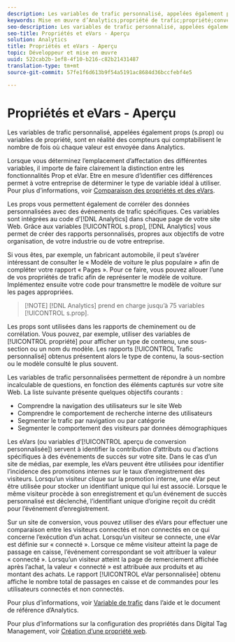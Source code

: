 ```yaml
---
description: Les variables de trafic personnalisé, appelées également props (s.prop) ou variables de propriété, sont en réalité des compteurs qui comptabilisent le nombre de fois où chaque valeur est envoyée dans Analytics.
keywords: Mise en œuvre d’Analytics;propriété de trafic;propriété;conversion;evar;s.prop;aperçu de conversion personnalisée;variable de trafic
seo-description: Les variables de trafic personnalisé, appelées également props (s.prop) ou variables de propriété, sont en réalité des compteurs qui comptabilisent le nombre de fois où chaque valeur est envoyée dans Analytics.
seo-title: Propriétés et eVars - Aperçu
solution: Analytics
title: Propriétés et eVars - Aperçu
topic: Développeur et mise en œuvre
uuid: 522cab2b-1ef8-4f10-b216-c82b21431487
translation-type: tm+mt
source-git-commit: 57fe1f6d613b9f54a5191ac8684d36bccfebf4e5

---
```



# Propriétés et eVars - Aperçu

Les variables de trafic personnalisé, appelées également props (s.prop) ou variables de propriété, sont en réalité des compteurs qui comptabilisent le nombre de fois où chaque valeur est envoyée dans Analytics.

Lorsque vous déterminez l’emplacement d’affectation des différentes variables, il importe de faire clairement la distinction entre les fonctionnalités Prop et eVar. Etre en mesure d’identifier ces différences permet à votre entreprise de déterminer le type de variable idéal à utiliser. Pour plus d’informations, voir [Comparaison des propriétés et des eVars](/help/implement/analytics-terminology-basics/c-props-evars/props-vs-evars.md).

Les props vous permettent également de corréler des données personnalisées avec des événements de trafic spécifiques. Ces variables sont intégrées au code d’[!DNL Analytics] dans chaque page de votre site Web. Grâce aux variables [!UICONTROL s.prop], [!DNL Analytics] vous permet de créer des rapports personnalisés, propres aux objectifs de votre organisation, de votre industrie ou de votre entreprise.

Si vous êtes, par exemple, un fabricant automobile, il peut s’avérer intéressant de consulter le « Modèle de voiture le plus populaire » afin de compléter votre rapport « Pages ». Pour ce faire, vous pouvez allouer l’une de vos propriétés de trafic afin de représenter le modèle de voiture. Implémentez ensuite votre code pour transmettre le modèle de voiture sur les pages appropriées.

> [!NOTE] [!DNL Analytics] prend en charge jusqu’à 75 variables [!UICONTROL s.prop].

Les props sont utilisées dans les rapports de cheminement ou de corrélation. Vous pouvez, par exemple, utiliser des variables de [!UICONTROL propriété] pour afficher un type de contenu, une sous-section ou un nom du modèle. Les rapports [!UICONTROL Trafic personnalisé] obtenus présentent alors le type de contenu, la sous-section ou le modèle consulté le plus souvent.

Les variables de trafic personnalisées permettent de répondre à un nombre incalculable de questions, en fonction des éléments capturés sur votre site Web. La liste suivante présente quelques objectifs courants :

* Comprendre la navigation des utilisateurs sur le site Web
* Comprendre le comportement de recherche interne des utilisateurs
* Segmenter le trafic par navigation ou par catégorie
* Segmenter le comportement des visiteurs par données démographiques

Les eVars (ou variables d’[!UICONTROL aperçu de conversion personnalisée]) servent à identifier la contribution d’attributs ou d’actions spécifiques à des événements de succès sur votre site. Dans le cas d’un site de médias, par exemple, les eVars peuvent être utilisées pour identifier l’incidence des promotions internes sur le taux d’enregistrement des visiteurs. Lorsqu’un visiteur clique sur la promotion interne, une eVar peut être utilisée pour stocker un identifiant unique qui lui est associé. Lorsque le même visiteur procède à son enregistrement et qu’un événement de succès personnalisé est déclenché, l’identifiant unique d’origine reçoit du crédit pour l’événement d’enregistrement.

Sur un site de conversion, vous pouvez utiliser des eVars pour effectuer une comparaison entre les visiteurs connectés et non connectés en ce qui concerne l’exécution d’un achat. Lorsqu’un visiteur se connecte, une eVar est définie sur « connecté ». Lorsque ce même visiteur atteint la page de passage en caisse, l’événement correspondant se voit attribuer la valeur « connecté ». Lorsqu’un visiteur atteint la page de remerciement affichée après l’achat, la valeur « connecté » est attribuée aux produits et au montant des achats. Le rapport [!UICONTROL eVar personnalisée] obtenu affiche le nombre total de passages en caisse et de commandes pour les utilisateurs connectés et non connectés.

Pour plus d’informations, voir [Variable de trafic](https://marketing.adobe.com/resources/help/en_US/reference/traffic_var.html) dans l’aide et le document de référence d’Analytics.

Pour plus d’informations sur la configuration des propriétés dans Digital Tag Management, voir [Création d’une propriété web](/help/implement/c-implement-with-dtm/t-create-web-property.md).

